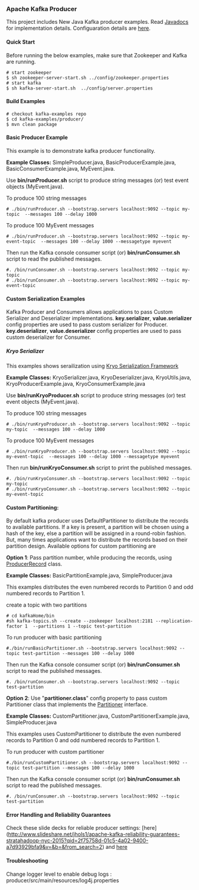 ### Apache Kafka Producer
This project includes New Java Kafka producer examples. Read [Javadocs](http://kafka.apache.org/0110/javadoc/index.html?org/apache/kafka/clients/producer/KafkaProducer.html) for implementation details. Configuaration details are [here](http://kafka.apache.org/documentation.html#producerconfigs). 

#### Quick Start
Before running the below examples, make sure that Zookeeper and Kafka are running.

```shell
# start zookeeper
$ sh zookeeper-server-start.sh ../config/zookeeper.properties
# start kafka
$ sh kafka-server-start.sh  ../config/server.properties
```
#### Build Examples

```shell
# checkout kafka-examples repo
$ cd kafka-examples/producer/
$ mvn clean package
```

#### Basic Producer Example
This example is to demonstrate kafka producer functionality.

**Example Classes:** SimpleProducer.java, BasicProducerExample.java, BasicConsumerExample.java, MyEvent.java.

Use **bin/runProducer.sh** script to produce string messages (or) test event objects (MyEvent.java). 
 
To produce 100 string messages

 ```shell
 # ./bin/runProducer.sh --bootstrap.servers localhost:9092 --topic my-topic  --messages 100 --delay 1000 
 ```

To produce 100 MyEvent messages

```shell
# ./bin/runProducer.sh --bootstrap.servers localhost:9092 --topic my-event-topic  --messages 100 --delay 1000 --messagetype myevent
```

Then run the Kafka console consumer script (or) **bin/runConsumer.sh** script to read the published messages.

```shell
#. /bin/runConsumer.sh --bootstrap.servers localhost:9092 --topic my-topic
# ./bin/runConsumer.sh --bootstrap.servers localhost:9092 --topic my-event-topic
```

#### Custom Serialization Examples
Kafka Producer and Consumers allows applications to pass Custom Serializer and Deserializer implementations.
**key.serializer**, **value.serializer** config properties are used to pass custom serializer for Producer.
**key.deserializer**, **value.deserializer** config properties are used to pass custom deserializer for Consumer.

##### Kryo Serializer
This examples shows serailization using [Kryo Serialization Framework](https://github.com/EsotericSoftware/kryo)

**Example Classes:** KryoSerializer.java, KryoDeserializer.java, KryoUtils.java, KryoProducerExample.java, KryoConsumerExample.java 

Use **bin/runKryoProducer.sh** script to produce string messages (or) test event objects (MyEvent.java). 
 
 To produce 100 string messages

 ```shell
 # ./bin/runKryoProducer.sh --bootstrap.servers localhost:9092 --topic my-topic  --messages 100 --delay 1000 
 ```

To produce 100 MyEvent messages

```shell
# ./bin/runKryoProducer.sh --bootstrap.servers localhost:9092 --topic my-event-topic  --messages 100 --delay 1000 --messagetype myevent
```

Then run **bin/runKryoConsumer.sh** script to print the published messages.

```shell
#. /bin/runKryoConsumer.sh --bootstrap.servers localhost:9092 --topic my-topic
# ./bin/runKryoConsumer.sh --bootstrap.servers localhost:9092 --topic my-event-topic
```
#### Custom Partitioning: 

By default kafka producer uses DefaultPartitioner to distribute the records to available partitions.
If a key is present, a partition will be chosen using a hash of the key, else a partition will be
assigned in a round-robin fashion. But, many times applications want to distribute the records
based on their partition design. Available options for custom partitioning are

**Option 1**: Pass partition number, while producing the records, using [ProducerRecord](https://kafka.apache.org/090/javadoc/org/apache/kafka/clients/producer/ProducerRecord.html) class.

**Example Classes:** BasicPartitionExample.java, SimpleProducer.java

This examples distributes the even numbered records to Partition 0 and odd numbered records to Partition 1.

create a topic with two partitions

 ```shell
# cd kafkaHome/bin
#sh kafka-topics.sh --create --zookeeper localhost:2181 --replication-factor 1  --partitions 1 --topic test-partition
 ```

To run producer with basic partitioning

 ```shell
#./bin/runBasicPartitioner.sh --bootstrap.servers localhost:9092 --topic test-partition --messages 100 --delay 1000 
 ```

Then run the Kafka console consumer script (or) **bin/runConsumer.sh** script to read the published messages.

```shell
#. /bin/runConsumer.sh --bootstrap.servers localhost:9092 --topic test-partition
```

**Option 2**: Use "**partitioner.class**" config property to pass custom Partitioner class that implements the [Partitioner](https://kafka.apache.org/090/javadoc/org/apache/kafka/clients/producer/Partitioner.html) interface.

**Example Classes:** CustomPartitioner.java, CustomPartitionerExample.java, SimpleProducer.java

This examples uses CustomPartitioner to distribute the even numbered records to Partition 0 and odd numbered records to Partition 1.

To run producer with custom partitioner

```shell
#./bin/runCustomPartitioner.sh --bootstrap.servers localhost:9092 --topic test-partition --messages 100 --delay 1000 
```

Then run the Kafka console consumer script (or) **bin/runConsumer.sh** script to read the published messages.

```shell
#. /bin/runConsumer.sh --bootstrap.servers localhost:9092 --topic test-partition
```

#### Error Handling and Reliability Guarantees

Check these slide decks for reliable producer settings: [here] (http://www.slideshare.net/jhols1/apache-kafka-reliability-guarantees-stratahadoop-nyc-2015?qid=2f75758d-01c5-4a02-9400-a7d93929bfa9&v=&b=&from_search=2) and  [here](http://www.slideshare.net/JiangjieQin/no-data-loss-pipeline-with-apache-kafka-49753844)


#### Troubleshooting
Change logger level to enable debug logs : producer/src/main/resources/log4j.properties



